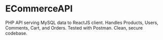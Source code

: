 # ECommerceAPI
PHP API serving MySQL data to ReactJS client. Handles Products, Users, Comments, Cart, and Orders. Tested with Postman. Clean, secure codebase.
